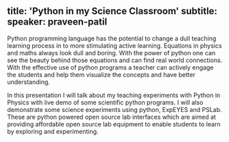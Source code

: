 title: 'Python in my Science Classroom'
subtitle:
speaker: praveen-patil
---
Python programming language has the potential to change a dull teaching learning process in to more stimulating active learning. Equations in physics and maths always look dull and boring. With the power of python one can see the beauty behind those equations and can find real world connections. With the effective use of python programs a teacher can actively engage the students and help them visualize the concepts and have better understanding.

In this presentation I will talk about my teaching experiments with Python in Physics with live demo of some scientific python programs. I will also demonstrate some science experiments using python, ExpEYES and PSLab. These are python powered open source lab interfaces which are aimed at providing affordable open source lab equipment to enable students to learn by exploring and experimenting.
